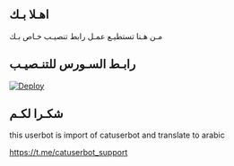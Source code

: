 ## اهـلا بـك
مـن هـنا تستطيـع عمـل رابط تنصيـب خـاص بـك

## رابـط السـورس للتنـصيـب

[![Deploy](https://www.herokucdn.com/deploy/button.svg)](https://heroku.com/deploy?template=https://github.com/avnsvrc/jmthon)

## شكـرا لكـم 


this userbot is import of catuserbot and translate to arabic

https://t.me/catuserbot_support

